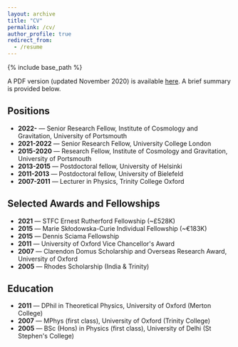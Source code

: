 ```yaml
---
layout: archive
title: "CV"
permalink: /cv/
author_profile: true
redirect_from:
  - /resume
---
```


{% include base_path %}

A PDF version (updated November 2020) is available [here](http://seshnadathur.github.io/files/Nadathur_CV.pdf). A brief summary is provided below.

Positions
------
* **2022-** &mdash; Senior Research Fellow, Institute of Cosmology and Gravitation, University of Portsmouth
* **2021-2022** &mdash; Senior Research Fellow, University College London
* **2015-2020** &mdash; Research Fellow, Institute of Cosmology and Gravitation, University of Portsmouth
* **2013-2015** &mdash; Postdoctoral fellow, University of Helsinki
* **2011-2013** &mdash; Postdoctoral fellow, University of Bielefeld
* **2007-2011** &mdash; Lecturer in Physics, Trinity College Oxford

Selected Awards and Fellowships
------
* **2021** &mdash; STFC Ernest Rutherford Fellowship (~£528K)
* **2015** &mdash; Marie Sk&#0322;odowska-Curie Individual Fellowship (~€183K)
* **2015** &mdash; Dennis Sciama Fellowship
* **2011** &mdash; University of Oxford Vice Chancellor's Award
* **2007** &mdash; Clarendon Domus Scholarship and Overseas Research Award, University of Oxford
* **2005** &mdash; Rhodes Scholarship (India & Trinity)

Education
------
* **2011** &mdash; DPhil in Theoretical Physics, University of Oxford (Merton College)
* **2007** &mdash; MPhys (first class), University of Oxford (Trinity College)
* **2005** &mdash; BSc (Hons) in Physics (first class), University of Delhi (St Stephen's College)
